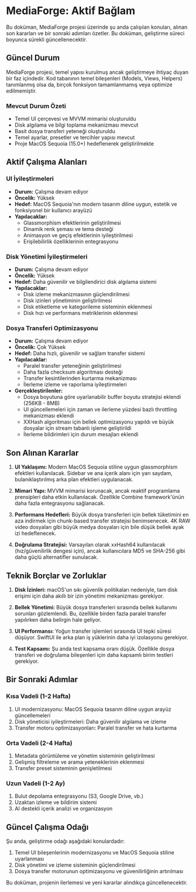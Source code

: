# MediaForge: Aktif Bağlam

Bu doküman, MediaForge projesi üzerinde şu anda çalışılan konuları, alınan son kararları ve bir sonraki adımları özetler. Bu doküman, geliştirme süreci boyunca sürekli güncellenecektir.

## Güncel Durum

MediaForge projesi, temel yapısı kurulmuş ancak geliştirmeye ihtiyaç duyan bir faz içindedir. Kod tabanının temel bileşenleri (Models, Views, Helpers) tanımlanmış olsa da, birçok fonksiyon tamamlanmamış veya optimize edilmemiştir.

### Mevcut Durum Özeti
- Temel UI çerçevesi ve MVVM mimarisi oluşturuldu
- Disk algılama ve bilgi toplama mekanizması mevcut
- Basit dosya transferi yeteneği oluşturuldu
- Temel ayarlar, presetler ve tercihler yapısı mevcut
- Proje MacOS Sequoia (15.0+) hedeflenerek geliştirilmekte

## Aktif Çalışma Alanları

### UI İyileştirmeleri
- **Durum:** Çalışma devam ediyor
- **Öncelik:** Yüksek
- **Hedef:** MacOS Sequoia'nın modern tasarım diline uygun, estetik ve fonksiyonel bir kullanıcı arayüzü
- **Yapılacaklar:**
  - Glassmorphism efektlerinin geliştirilmesi
  - Dinamik renk şeması ve tema desteği
  - Animasyon ve geçiş efektlerinin iyileştirilmesi
  - Erişilebilirlik özelliklerinin entegrasyonu

### Disk Yönetimi İyileştirmeleri
- **Durum:** Çalışma devam ediyor
- **Öncelik:** Yüksek
- **Hedef:** Daha güvenilir ve bilgilendirici disk algılama sistemi
- **Yapılacaklar:**
  - Disk izleme mekanizmasının güçlendirilmesi
  - Disk izinleri yönetiminin geliştirilmesi
  - Disk etiketleme ve kategorileme sisteminin eklenmesi
  - Disk hızı ve performans metriklerinin eklenmesi

### Dosya Transferi Optimizasyonu
- **Durum:** Çalışma devam ediyor
- **Öncelik:** Çok Yüksek
- **Hedef:** Daha hızlı, güvenilir ve sağlam transfer sistemi
- **Yapılacaklar:**
  - Paralel transfer yeteneğinin geliştirilmesi
  - Daha fazla checksum algoritması desteği
  - Transfer kesintilerinden kurtarma mekanizması
  - İlerleme izleme ve raporlama iyileştirmeleri
- **Gerçekleştirilenler:**
  - Dosya boyutuna göre uyarlanabilir buffer boyutu stratejisi eklendi (256KB - 8MB)
  - UI güncellemeleri için zaman ve ilerleme yüzdesi bazlı throttling mekanizması eklendi
  - XXHash algoritması için bellek optimizasyonu yapıldı ve büyük dosyalar için stream tabanlı işleme geliştirildi
  - İlerleme bildirimleri için durum mesajları eklendi

## Son Alınan Kararlar

1. **UI Yaklaşımı:** Modern MacOS Sequoia stiline uygun glassmorphism efektleri kullanılacak. Sidebar ve ana içerik alanı için yarı saydam, bulanıklaştırılmış arka plan efektleri uygulanacak.

2. **Mimari Yapı:** MVVM mimarisi korunacak, ancak reaktif programlama prensipleri daha etkin kullanılacak. Özellikle Combine framework'ünün daha fazla entegrasyonu sağlanacak.

3. **Performans Hedefleri:** Büyük dosya transferleri için bellek tüketimini en aza indirmek için chunk-based transfer stratejisi benimsenecek. 4K RAW video dosyaları gibi büyük medya dosyaları için bile düşük bellek ayak izi hedeflenecek.

4. **Doğrulama Stratejisi:** Varsayılan olarak xxHash64 kullanılacak (hız/güvenilirlik dengesi için), ancak kullanıcılara MD5 ve SHA-256 gibi daha güçlü alternatifler sunulacak.

## Teknik Borçlar ve Zorluklar

1. **Disk İzinleri:** macOS'un sıkı güvenlik politikaları nedeniyle, tam disk erişimi için daha akıllı bir izin yönetimi mekanizması gerekiyor.

2. **Bellek Yönetimi:** Büyük dosya transferleri sırasında bellek kullanımı sorunları gözlemlendi. Bu, özellikle birden fazla paralel transfer yapılırken daha belirgin hale geliyor.

3. **UI Performansı:** Yoğun transfer işlemleri sırasında UI tepki süresi düşüyor. SwiftUI ile arka plan iş yüklerinin daha iyi izolasyonu gerekiyor.

4. **Test Kapsamı:** Şu anda test kapsama oranı düşük. Özellikle dosya transferi ve doğrulama bileşenleri için daha kapsamlı birim testleri gerekiyor.

## Bir Sonraki Adımlar

### Kısa Vadeli (1-2 Hafta)
1. UI modernizasyonu: MacOS Sequoia tasarım diline uygun arayüz güncellemeleri
2. Disk yöneticisi iyileştirmeleri: Daha güvenilir algılama ve izleme
3. Transfer motoru optimizasyonları: Paralel transfer ve hata kurtarma

### Orta Vadeli (2-4 Hafta)
1. Metadata görüntüleme ve yönetim sisteminin geliştirilmesi
2. Gelişmiş filtreleme ve arama yeteneklerinin eklenmesi
3. Transfer preset sisteminin genişletilmesi

### Uzun Vadeli (1-2 Ay)
1. Bulut depolama entegrasyonu (S3, Google Drive, vb.)
2. Uzaktan izleme ve bildirim sistemi
3. AI destekli içerik analizi ve organizasyon

## Güncel Çalışma Odağı

Şu anda, geliştirme odağı aşağıdaki konulardadır:
1. Temel UI bileşenlerinin modernizasyonu ve MacOS Sequoia stiline uyarlanması
2. Disk yönetimi ve izleme sisteminin güçlendirilmesi
3. Dosya transfer motorunun optimizasyonu ve güvenilirliğinin artırılması

Bu doküman, projenin ilerlemesi ve yeni kararlar alındıkça güncellenecektir. 